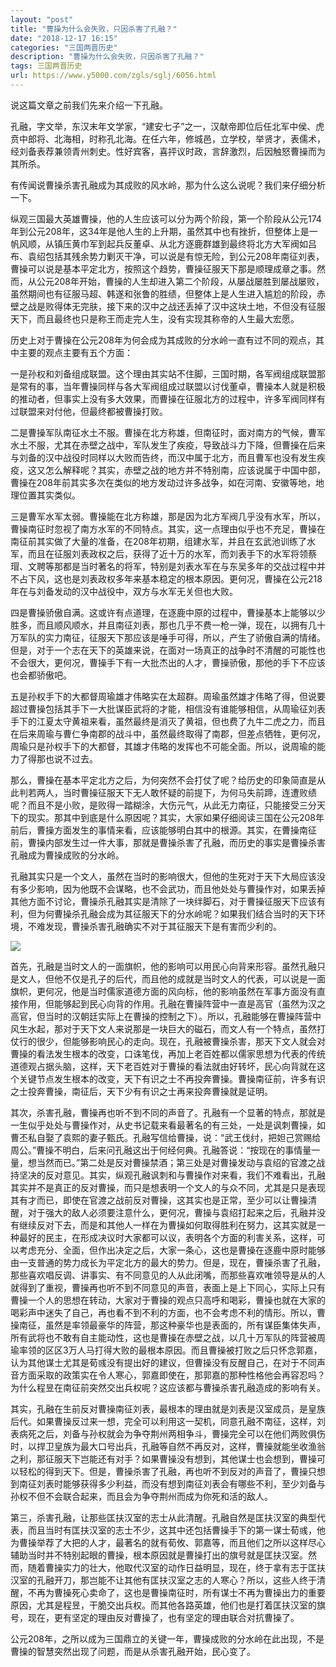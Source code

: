 ```yaml
---
layout: "post"
title: "曹操为什么会失败，只因杀害了孔融？"
date: "2018-12-17 16:15"
categories: "三国两晋历史"
description: "曹操为什么会失败，只因杀害了孔融？"
tags: 三国两晋历史
url: https://www.y5000.com/zgls/sglj/6056.html
---
```






说这篇文章之前我们先来介绍一下孔融。

孔融，字文举，东汉末年文学家，“建安七子”之一，汉献帝即位后任北军中侯、虎贲中郎将、北海相，时称孔北海。在任六年，修城邑，立学校，举贤才，表儒术，经刘备表荐兼领青州刺史。性好宾客，喜抨议时政，言辞激烈，后因触怒曹操而为其所杀。

有传闻说曹操杀害孔融成为其成败的风水岭，那为什么这么说呢？我们来仔细分析一下。

纵观三国最大英雄曹操，他的人生应该可以分为两个阶段，第一个阶段从公元174年到公元208年，这34年是他人生的上升期，虽然其中也有挫折，但整体上是一帆风顺，从镇压黄巾军到起兵反董卓、从北方逐鹿群雄到最终将北方大军阀如吕布、袁绍包括其残余势力剿灭干净，可以说是有惊无险，到公元208年南征刘表，曹操可以说是基本平定北方，按照这个趋势，曹操征服天下那是顺理成章之事。然而，从公元208年开始，曹操的人生却进入第二个阶段，从屡战屡胜到屡战屡败，虽然期间也有征服马超、韩遂和张鲁的胜绩，但整体上是人生进入尴尬的阶段，赤壁之战是败得体无完肤，接下来的汉中之战还丢掉了汉中这块土地，不但没有征服天下，而且最终也只是称王而走完人生，没有实现其称帝的人生最大宏愿。

历史上对于曹操在公元208年为何会成为其成败的分水岭一直有过不同的观点，其中主要的观点主要有五个方面：

一是孙权和刘备组成联盟。这个理由其实站不住脚，三国时期，各军阀组成联盟那是常有的事，当年曹操同样与各大军阀组成过联盟以讨伐董卓，曹操本人就是积极的推动者，但事实上没有多大效果，而曹操在征服北方的过程中，许多军阀同样有过联盟来对付他，但最终都被曹操打败。

二是曹操军队南征水土不服。曹操在北方称雄，但南征时，面对南方的气候，曹军水土不服，尤其在赤壁之战中，军队发生了疾疫，导致战斗力下降，但曹操在后来与刘备的汉中战役时同样以大败而告终，而汉中属于北方，而且曹军也没有发生疾疫，这又怎么解释呢？其实，赤壁之战的地方并不特别南，应该说属于中国中部，曹操在208年前其实多次在类似的地方发动过许多战争，如在河南、安徽等地，地理位置其实类似。

三是曹军水军太弱。曹操能在北方称雄，那是因为北方军阀几乎没有水军，所以，曹操南征时忽视了南方水军的不同特点。其实，这一点理由似乎也不充足，曹操在南征前其实做了大量的准备，在208年初期，组建水军，并且在玄武池训练了水军，而且在征服刘表政权之后，获得了近十万的水军，而刘表手下的水军将领蔡瑁、文聘等那都是当时著名的将军，特别是刘表水军在与东吴多年的交战过程中并不占下风，这也是刘表政权多年来基本稳定的根本原因。更何况，曹操在公元218年在与刘备发动的汉中战役中，双方与水军无关但也大败。

四是曹操骄傲自满。这或许有点道理，在逐鹿中原的过程中，曹操基本上能够以少胜多，而且顺风顺水，并且南征刘表，那也几乎不费一枪一弹，现在，以拥有几十万军队的实力南征，征服天下那应该是唾手可得，所以，产生了骄傲自满的情绪。但是，对于一个志在天下的英雄来说，在面对一场真正的战争时不清醒的可能性也不会很大，更何况，曹操手下有一大批杰出的人才，曹操骄傲，那他的手下不应该也会都骄傲吧。

五是孙权手下的大都督周瑜雄才伟略实在太超群。周瑜虽然雄才伟略了得，但说要超过曹操包括其手下一大批谋臣武将的才能，相信没有谁能够相信，从周瑜征刘表手下的江夏太守黄祖来看，虽然最终是消灭了黄祖，但也费了九牛二虎之力，而且在后来周瑜与曹仁争南郡的战斗中，虽然最终取得了南郡，但差点牺牲，更何况，周瑜只是孙权手下的大都督，其雄才伟略的发挥也不可能全面。所以，说周瑜的能力了得那也说不过去。

那么，曹操在基本平定北方之后，为何突然不会打仗了呢？给历史的印象简直是从此判若两人，当时曹操征服天下无人敢怀疑的前提下，为何马失前蹄，连遭败绩呢？而且不是小败，是败得一踏糊涂，大伤元气，从此无力南征，只能接受三分天下的现实。那其中到底是什么原因呢？其实，大家如果仔细阅读三国在公元208年前后，曹操方面发生的事情来看，应该能够明白其中的根源。其实，在曹操南征前，曹操内部发生过一件大事，那就是曹操杀害了孔融，而历史的事实是曹操杀害孔融成为曹操成败的分水岭。

孔融其实只是一个文人，虽然在当时的影响很大，但他的生死对于天下大局应该没有多少影响，因为他既不会谋略，也不会武功，而且他处处与曹操作对，如果丢掉其他方面不讨论，曹操杀孔融其实是清除了一块绊脚石，对于曹操征服天下应该有利，但为何曹操杀孔融会成为其征服天下的分水岭呢？如果我们结合当时的天下环境，不难发现，曹操杀害孔融确实不对于其征服天下是有害而少利的。

![](https://img.y5000.com/uploads/allimg/161129/8-161129111UN53.jpg)

首先，孔融是当时文人的一面旗帜，他的影响可以用民心向背来形容。虽然孔融只是文人，但他不仅是孔子的后代，而且他的成就是当时文人的代表，可以说是一面旗帜，更何况，他是当时儒家道德方面的风向标，他的影响虽然在军事方面没有直接作用，但能够起到民心向背的作用。孔融在曹操阵营中一直是高官（虽然为汉之高官，但当时的汉朝廷实际上在曹操的控制之下）。所以，孔融能够在曹操阵营中风生水起，那对于天下文人来说那是一块巨大的磁石，而文人有一个特点，虽然打仗行的很少，但能够影响民心的走向。现在，孔融被曹操杀害，那天下文人就会对曹操的看法发生根本的改变，口诛笔伐，再加上老百姓都以儒家思想为代表的传统道德观占据头脑，这样，天下老百姓对于曹操的看法就由好转坏，民心向背就在这个关键节点发生根本的改变，天下有识之士不再投奔曹操。曹操南征前，许多有识之士投奔曹操，南征后，天下少有有识之士再来投奔曹操就是证明。

其次，杀害孔融，曹操再也听不到不同的声音了。孔融有一个显著的特点，那就是一生似乎处处与曹操作对，从史书记载来看最著名的有三处，一处是讽刺曹操，如曹丕私自娶了袁熙的妻子甄氏。孔融写信给曹操，说：“武王伐纣，把妲己赏赐给周公。”曹操不明白，后来问孔融这出于何经何典。孔融答说：“按现在的事情量一量，想当然而已。”第二处是反对曹操禁酒；第三处是对曹操发动与袁绍的官渡之战持坚决的反对意见。其实，纵观孔融讽刺和与曹操作对来看，我们不难看出，孔融其实并不是真正的反对曹操，而只是想表明一个文人的与众不同，尤其是只是表现其有才而已，即使在官渡之战前反对曹操，这其实也是正常，至少可以让曹操清醒，对于强大的敌人必须要注意什么，更何况，曹操与袁绍打起来之后，孔融并没有继续反对下去，而是和其他人一样在为曹操如何取得胜利在努力，这其实就是一种最好的民主，在形成决议时大家都可以议，表明各个方面的利害关系，这样，可以考虑充分、全面，但作出决定之后，大家一条心，这也是曹操在逐鹿中原时能够由一支普通的势力成长为平定北方的最大的势力。但是，现在，曹操杀害了孔融，那些喜欢唱反调、讲事实、有不同意见的人从此闭嘴，而那些喜欢唯领导是从的人就得到了重视，曹操再也听不到不同意见的声音，表面上是上下同心，实际上只有曹操一个人的思想在转动，大家对于曹操的观点只高呼和喝彩，曹操也就在大家的喝彩声中迷失了自己，再也看不到不利的方面，也不会考虑不利的情形。所以，曹操南征，虽然是率领最豪华的阵营，那这种豪华也是表面的，所有谋臣集体失声，所有武将也不敢有自主能动性，这也是曹操在赤壁之战，以几十万军队的阵营被周瑜率领的区区3万人马打得大败的最根本原因。而且曹操被打败之后只怀念郭嘉，认为其他谋士尤其是荀彧没有提出好的建议，但曹操没有反醒自己，在对于不同声音方面采取的政策实在令人寒心，郭嘉即使在，那郭嘉的那种性格他会再容忍吗？为什么程昱在南征前突然交出兵权呢？这应该都与曹操杀害孔融造成的影响有关。

其实，孔融在生前反对曹操南征刘表，最根本的理由就是刘表是汉室成员，是皇族后代。如果曹操反过来一想，完全可以利用这一契机，同意孔融不南征，这样，刘表病死之后，刘备与孙权就会为争夺荆州两相争斗，曹操完全可以在他们两败俱伤时，以捍卫皇族为最大口号出兵，孔融等自然不再反对，这样，曹操就能坐收渔翁之利，那征服天下岂能还有对手？如果曹操没有想到，其他谋士也会想到，曹操可以轻松的得到天下。但是，曹操杀害了孔融，再也听不到反对的声音了，曹操只想到南征刘表时能够获得多少利益，而没有想到南征刘表会有哪些不利，至少刘备与孙权不但不会联合起来，而且会为争夺荆州而成为你死和活的敌人。

第三，杀害孔融，让那些匡扶汉室的志士从此清醒。孔融自然是匡扶汉室的典型代表，而且当时有匡扶汉室的志士不少，这其中还包括曹操手下的第一谋士荀彧，他为曹操举荐了大把的人才，最著名的就有荀攸、郭嘉等，而且他们之所以这样尽心辅助当时并不特别起眼的曹操，根本原因就是曹操打出的旗号就是匡扶汉室。然而，随着曹操实力的壮大，他取代汉室的动作日益明显，现在，终于拿有志于匡扶汉室的孔融开刀，那岂能不让其他有匡扶汉室之志的人寒心？所以，这些人终于清醒，不再为曹操死心卖命了，这也是曹操南征时，所有谋士不再为曹操出力的重要原因，尤其是程昱，干脆交出兵权。而其他各路英雄，他们也是打着匡扶汉室的旗号，现在，更有坚定的理由反对曹操了，也有坚定的理由联合对抗曹操了。

公元208年，之所以成为三国鼎立的关键一年，曹操成败的分水岭在此出现，不是曹操的智慧突然出现了问题，而是从杀害孔融开始，民心变了。
